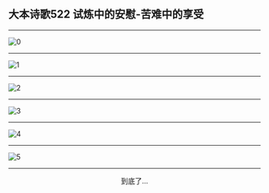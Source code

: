 
## 大本诗歌522 试炼中的安慰-苦难中的享受
        
<div id="aplayer0"></div>

---

<img alt="0" data-original="/data/d0522/0">

---

<img alt="1" data-original="/data/d0522/1">

---

<img alt="2" data-original="/data/d0522/2">

---

<img alt="3" data-original="/data/d0522/3">

---

<img alt="4" data-original="/data/d0522/4">

---

<img alt="5" data-original="/data/d0522/5">

---

<p style="text-align: center">到底了...</p>

<script src="/js/dist-view.js"></script>

<script>
MAIN.id = 'd0522';
        
const ap0 = new APlayer({
    container: document.getElementById('aplayer0'),
    volume: 1,
    loop: 'none',
    preload: 'none',
    audio: [{
        name: '大本诗歌522.mp3',
        artist: '大本诗歌',
        url: 'https://res.wx.qq.com/voice/getvoice?mediaid=MzI0NTk3MDM5M18yMjQ3NDk0MDg1',
        cover: '/favicon'
    }]
});
</script>
